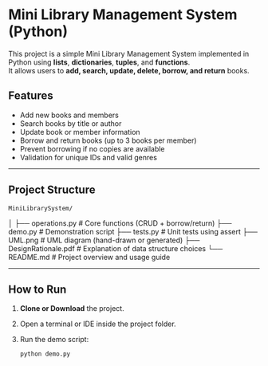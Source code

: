 # Mini Library Management System (Python)

This project is a simple Mini Library Management System implemented in Python using **lists**, **dictionaries**, **tuples**, and **functions**.  
It allows users to **add, search, update, delete, borrow, and return** books.


## Features

- Add new books and members   
- Search books by title or author  
- Update book or member information  
- Borrow and return books (up to 3 books per member)  
- Prevent borrowing if no copies are available  
- Validation for unique IDs and valid genres  

---

## Project Structure

    MiniLibrarySystem/
│
├── operations.py # Core functions (CRUD + borrow/return)
├── demo.py # Demonstration script
├── tests.py # Unit tests using assert
├── UML.png # UML diagram (hand-drawn or generated)
├── DesignRationale.pdf # Explanation of data structure choices
└── README.md # Project overview and usage guide


---

##    How to Run

1. **Clone or Download** the project.
2. Open a terminal or IDE inside the project folder.
3. Run the demo script:

   ```bash
   python demo.py
